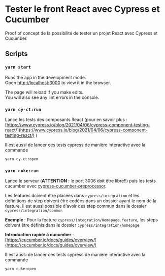 # Tester le front React avec Cypress et Cucumber

Proof of concept de la possibilité de tester un projet React avec Cypress et Cucumber.

## Scripts

### `yarn start`

Runs the app in the development mode.\
Open [http://localhost:3000](http://localhost:3000) to view it in the browser.

The page will reload if you make edits.\
You will also see any lint errors in the console.

### `yarn cy-ct:run`

Lance les tests des composants React (pour en savoir plus : [https://www.cypress.io/blog/2021/04/06/cypress-component-testing-react/](https://www.cypress.io/blog/2021/04/06/cypress-component-testing-react/) )

Il est aussi de lancer ces tests cypress de manière intéractive avec la commande
```
yarn cy-ct:open
```

### `yarn cuke:run`

Lance le serveur (**ATTENTION** : le port 3006 doit être libre!!) puis les tests cucumber avec [cypress-cucumber-preprocessor](https://www.npmjs.com/package/cypress-cucumber-preprocessor).

Les features doivent être placées dans `cypress/integration` et les définitions de step doivent être codées dans un dossier ayant le nom de la feature. Il est aussi possible d'avoir des step commun dans le dossier `cypress/integration/common`

**Exemple** : Pour la feature `cypress/integration/Homepage.feature`, les steps doivent être définis dans le dossier `cypress/integration/homepage`

**Introduction rapide à cucumber** : [https://cucumber.io/docs/guides/overview/](https://cucumber.io/docs/guides/overview/)

Il est aussi de lancer ces tests cypress de manière intéractive avec la commande
```
yarn cuke:open
```